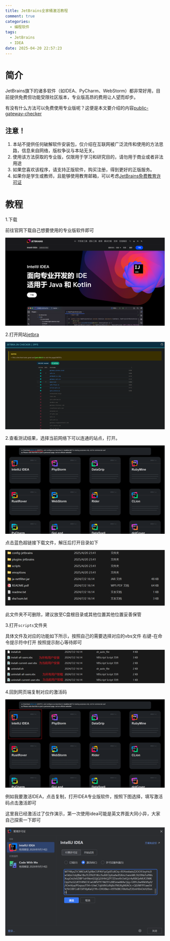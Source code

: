 ```yaml
---
title: JetBrains全家桶激活教程
comment: true
categories:
  - 编程软件
tags:
  - JetBrains
  - IDEA
date: 2025-04-20 22:57:23
---
```

# 简介

JetBrains旗下的诸多软件（如IDEA、PyCharm、WebStorm）都非常好用，目前提供免费但功能受限社区版本，专业版高昂的费用让人望而却步。

有没有什么方法可以免费使用专业版呢？这便是本文要介绍的内容[public-gateway-checker](https://github.com/ipfs/public-gateway-checker)



## 注意！

1. 本站不提供任何破解软件安装包，仅介绍在互联网被广泛流传和使用的方法思路，信息来自网络，版权争议与本站无关。
2. 使用该方法获取的专业版，仅限用于学习和研究目的，请勿用于商业或者非法用途
3. 如果您喜欢该程序，请支持正版软件，购买注册，得到更好的正版服务。
4. 如果你是学生或教师，且能够使用教育邮箱，可以考虑[JetBrains免费教育许可证](https://www.jetbrains.com/zh-cn/community/education/#students)

# 教程

1.下载

前往官网下载自己想要使用的专业版软件即可

![IDEA](JetBrains/image-20250421000535438.png)

2.打开网站[jetbra](https://3.jetbra.in/)

![jetbra](JetBrains/image-20250420233336066.png)

2.查看测试结果，选择当前网络下可以连通的站点，打开。

![](JetBrains/image-20250420233909708.png)

点击蓝色超链接下载文件，解压后打开目录如下

![jetbra文件](JetBrains/image-20250420234231411.png)

此文件夹不可删除，建议放至C盘根目录或其他位置其他位置妥善保管

3.打开`scripts`文件夹

具体文件及对应的功能如下所示，按照自己的需要选择对应的vbs文件 右键-在命令提示符中打开 按照提示耐心等待即可

![scripts文件夹](JetBrains/image-20250420234547767.png)

4.回到网页端复制对应的激活码



![激活码](JetBrains/image-20250420235043384.png)

例如我要激活IDEA，点击复制，打开IDEA专业版软件，按照下图选择，填写激活码点击激活即可

这里我已经激活过了仅作演示，第一次使用idea可能是英文界面大同小异，大家自己探索一下即可

![激活](JetBrains/image-20250420235316206.png)